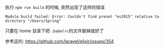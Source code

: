执行 `npm run build` 的时候, 突然出现了这样的错误

```
Module build failed: Error: Couldn't find preset "es2015" relative to directory "/Users/Spring"
```

只要在 home 目录下把 `.babelrc`的文件删掉就好了

参考这的: https://github.com/laravel/elixir/issues/354